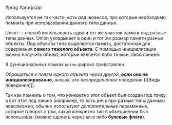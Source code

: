 #prog #prog/cpp 

Используется не так часто, есть ряд нюансов, про которые необходимо помнить при использовании данного типа данных.

Union — способ использовать один и тот же участок памяти под разные типы данных. Union укладывает в один и тот же размер памяти разные объекты. Под объекты типа выделяется память, достаточная для содержания **самого тяжелого объекта**. С помощью инициализации можно получить объект, который является либо точкой, либо линией.

В функциональных языках `union` широко представлен.

*Обращаться к полям одного объекта через другой*, **если оно не инициализированно**, *нельзя, это неопределенное поведение* ([[Виды поведения]]).

Так как помнить о том, что конкретно этот объект был создан под точку, а вот этот под линию (например, то есть речь про разные типы данных) невозможно, обычно используют дополнительные переменные, которые говорят о том, какой конкретно тип в объединении был использован (можно сделать через `enum` либо **булевые флаги**). 
